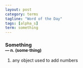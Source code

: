 ```yaml
---
layout: post
category: terms
tagline: "Word of the Day"
tags: [alpha_s]
term: something
---
```


<h3>Something<br/> <small>&mdash; n. (some<span>&middot;</span>thing)</small></h3>
<p><ol>
<li>any object used to add numbers</li>
</ol></p>

